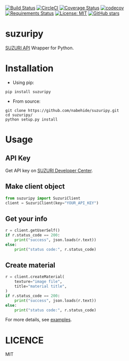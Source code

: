 [![Build Status](https://travis-ci.org/nabehide/suzuripy.svg?branch=master)](https://travis-ci.org/nabehide/suzuripy)
[![CircleCI](https://circleci.com/gh/nabehide/suzuripy.svg?style=svg)](https://circleci.com/gh/nabehide/suzuripy)
[![Coverage Status](https://coveralls.io/repos/github/nabehide/suzuripy/badge.svg?branch=master)](https://coveralls.io/github/nabehide/suzuripy?branch=master)
[![codecov](https://codecov.io/gh/nabehide/suzuripy/branch/master/graph/badge.svg)](https://codecov.io/gh/nabehide/suzuripy)
[![Requirements Status](https://requires.io/github/nabehide/suzuripy/requirements.svg?branch=master)](https://requires.io/github/nabehide/suzuripy/requirements/?branch=master)
[![License: MIT](https://img.shields.io/badge/License-MIT-yellow.svg)](https://opensource.org/licenses/MIT)
[![GitHub stars](https://img.shields.io/github/stars/nabehide/suzuripy.svg)](https://github.com/nabehide/suzuripy/stargazers)

# suzuripy
[SUZURI API](https://suzuri.jp/developer/documentation/v1) Wrapper for Python.

# Installation
* Using pip:

```
pip install suzuripy
```

* From source:
```
git clone https://github.com/nabehide/suzuripy.git
cd suzuripy/
python setup.py install
```

# Usage

## API Key
Get API key on [SUZURI Developer Center](https://suzuri.jp/developer/apps).

## Make client object
```python
from suzuripy import SuzuriClient
client = SuzuriClient(key="YOUR_API_KEY")
```

## Get your info
```python
r = client.getUserSelf()
if r.status_code == 200:
    print("success", json.loads(r.text))
else:
    print("status code:", r.status_code)
```

## Create material
```python
r = client.createMaterial(
    texture="image file", 
    title="material title",
)
if r.status_code == 200:
    print("success", json.loads(r.text))
else:
    print("status code:", r.status_code)
```

For more details, see [examples](https://github.com/nabehide/suzuripy/tree/master/example.ipynb).

# LICENCE
MIT
